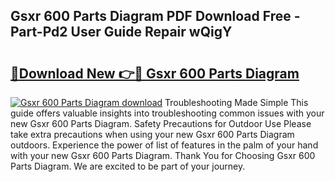 ## Gsxr 600 Parts Diagram PDF Download Free - Part-Pd2 User Guide Repair wQigY

# <h2><a href="http://dfmuy66.blite.top/?on=Gsxr+600+Parts+Diagram">🔗Download New 👉🔴 Gsxr 600 Parts Diagram</a></h2>

[![Gsxr 600 Parts Diagram download](https://i.imgur.com/lujVjoI.png)](http://dfmuy66.blite.top/?on=Gsxr+600+Parts+Diagram)
Troubleshooting Made Simple This guide offers valuable insights into troubleshooting common issues with your new Gsxr 600 Parts Diagram. Safety Precautions for Outdoor Use Please take extra precautions when using your new Gsxr 600 Parts Diagram outdoors. Experience the power of list of features in the palm of your hand with your new Gsxr 600 Parts Diagram. Thank You for Choosing Gsxr 600 Parts Diagram. We are excited to be part of your journey.
